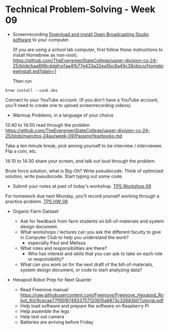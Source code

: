# Technical Problem-Solving - Week 09

* Screenrecording
  [Download and install Open Broadcasting Studio software](https://obsproject.com/) to your computer.

  (If you are using a school lab computer, first follow these instructions to install Homebrew as non-root).
  https://github.com/TheEvergreenStateCollege/upper-division-cs-24-25/blob/baa898cddafce1aa4fb77e433a32ea5bc8a49c38/docs/HomebrewInstall.md?plain=1

  Then run
```
brew install --cask obs
```

  Connect to your YouTube account. (If you don't have a YouTube account, you'll need to create one to upload screenrecording videos).

* Warmup Problems, in a language of your choice

13:40 to 14:00 read through the problem
https://github.com/TheEvergreenStateCollege/upper-division-cs-24-25/blob/main/tps-24au/week-09/PassingYearbooks.md

Take a ten minute break, pick among yourself to be interview / interviewee. Flip a coin, etc.

14:10 to 14:30 share your screen, and talk out loud through the problem.

Brute force solution, what is Big-Oh?
Write pseudocode.
Think of optimized solution, write pseudocode.
Start typing out some code.

  * Submit your notes at past of today's workshop. [TPS Workshop 09]()

For homework due next Monday, you'll record yourself working through a practice problem.
[TPS HW 09](https://canvas.evergreen.edu/courses/6729/assignments/128014)
 
* Organic Farm Dataset
  * Ask for feedback from farm students on bill-of-materials and system design document.
  * What workshops / lectures can you ask the different faculty to give in Computer Club to help you understand the work?
    * especially Paul and Melissa
  * What roles and responsibilities are there?
    * Who has interest and skills that you can ask to take on each role or responsibility?
  * What can you work on for the next draft of the bill-of-materials, system design document, or code to start analyzing data?

* Hexapod Robot Prep for Next Quarter
  * Read Freenove manual https://raw.githubusercontent.com/Freenove/Freenove_Hexapod_Robot_Kit/9cecae77f95f874933757120615a8873c33683bf/Tutorial.pdf
  * Help load software and prepare the software on Raspberry Pi
  * Help assemble the legs
  * Help test out camera
  * Batteries are arriving before Friday
